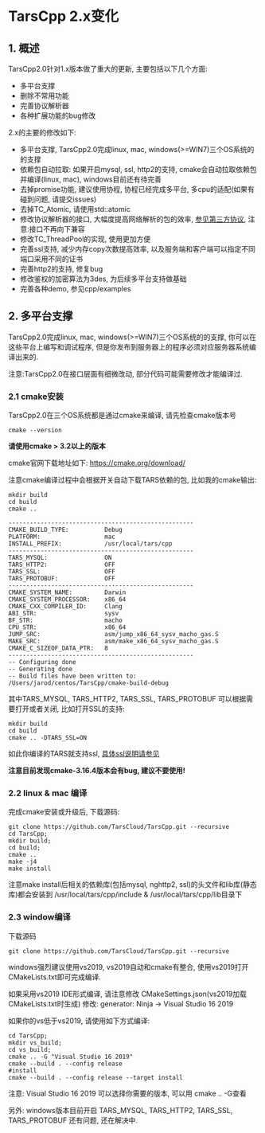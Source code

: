 # TarsCpp 2.x变化 

## 1. 概述

TarsCpp2.0针对1.x版本做了重大的更新, 主要包括以下几个方面:
- 多平台支撑
- 删除不常用功能
- 完善协议解析器
- 各种扩展功能的bug修改

2.x的主要的修改如下:
- 多平台支撑, TarsCpp2.0完成linux, mac, windows(>=WIN7)三个OS系统的的支撑
- 依赖包自动拉取: 如果开启mysql, ssl, http2的支持, cmake会自动拉取依赖包并编译(linux, mac), windows目前还有待完善
- 去掉promise功能, 建议使用协程, 协程已经完成多平台, 多cpu的适配(如果有碰到问题, 请提交issues)
- 去掉TC_Atomic, 请使用std::atomic
- 修改协议解析器的接口, 大幅度提高网络解析的包的效率, [参见第三方协议](tars-thirdparty-protocol.md), 注意:接口不再向下兼容
- 修改TC_ThreadPool的实现, 使用更加方便
- 完善ssl支持, 减少内存copy次数提高效率, 以及服务端和客户端可以指定不同端口采用不同的证书
- 完善http2的支持, 修复bug
- 修改鉴权的加密算法为3des, 为后续多平台支持做基础
- 完善各种demo, 参见cpp/examples

## 2. 多平台支撑

TarsCpp2.0完成linux, mac, windows(>=WIN7)三个OS系统的的支撑, 你可以在这些平台上编写和调试程序, 但是你发布到服务器上的程序必须对应服务器系统编译出来的.

注意:TarsCpp2.0在接口层面有细微改动, 部分代码可能需要修改才能编译过.

### 2.1 cmake安装

TarsCpp2.0在三个OS系统都是通过cmake来编译, 请先检查cmake版本号
```
cmake --version
```
**请使用cmake > 3.2以上的版本**

cmake官网下载地址如下: https://cmake.org/download/

注意cmake编译过程中会根据开关自动下载TARS依赖的包, 比如我的cmake输出:

```
mkdir build
cd build
cmake ..

----------------------------------------------------
CMAKE_BUILD_TYPE:          Debug
PLATFORM:                  mac
INSTALL_PREFIX:            /usr/local/tars/cpp
----------------------------------------------------
TARS_MYSQL:                ON
TARS_HTTP2:                OFF
TARS_SSL:                  OFF
TARS_PROTOBUF:             OFF
----------------------------------------------------
CMAKE_SYSTEM_NAME:         Darwin
CMAKE_SYSTEM_PROCESSOR:    x86_64
CMAKE_CXX_COMPILER_ID:     Clang
ABI_STR:                   sysv
BF_STR:                    macho
CPU_STR:                   x86_64
JUMP_SRC:                  asm/jump_x86_64_sysv_macho_gas.S
MAKE_SRC:                  asm/make_x86_64_sysv_macho_gas.S
CMAKE_C_SIZEOF_DATA_PTR:   8
----------------------------------------------------
-- Configuring done
-- Generating done
-- Build files have been written to: /Users/jarod/centos/TarsCpp/cmake-build-debug
```

其中TARS_MYSQL, TARS_HTTP2, TARS_SSL, TARS_PROTOBUF 可以根据需要打开或者关闭, 比如打开SSL的支持:

```
mkdir build
cd build 
cmake .. -DTARS_SSL=ON
```

如此你编译的TARS就支持ssl, [具体ssl说明请参见](../tars-tls.md)

**注意目前发现cmake-3.16.4版本会有bug, 建议不要使用!**

### 2.2 linux & mac 编译

完成cmake安装或升级后, 下载源码:

```
git clone https://github.com/TarsCloud/TarsCpp.git --recursive
cd TarsCpp;
mkdir build;
cd build;
cmake ..
make -j4
make install
```

注意make install后相关的依赖库(包括mysql, nghttp2, ssl)的头文件和lib库(静态库)都会安装到 /usr/local/tars/cpp/include & /usr/local/tars/cpp/lib目录下

### 2.3 window编译

下载源码
```
git clone https://github.com/TarsCloud/TarsCpp.git --recursive
```

windows强烈建议使用vs2019, vs2019自动和cmake有整合, 使用vs2019打开CMakeLists.txt即可完成编译.

如果采用vs2019 IDE形式编译, 请注意修改 CMakeSettings.json(vs2019加载CMakeLists.txt时生成)
修改: generator: Ninja -> Visual Studio 16 2019

如果你的vs低于vs2019, 请使用如下方式编译:

```
cd TarsCpp;
mkdir vs_build;
cd vs_build;
cmake .. -G "Visual Studio 16 2019"
cmake --build . --config release
#install
cmake --build . --config release --target install
```

注意: Visual Studio 16 2019 可以选择你需要的版本, 可以用 cmake .. -G查看

另外: windows版本目前开启 TARS_MYSQL, TARS_HTTP2, TARS_SSL, TARS_PROTOBUF 还有问题, 还在解决中.